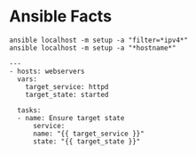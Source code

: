 # Ansible Facts

    ansible localhost -m setup -a "filter=*ipv4*"
    ansible localhost -m setup -a "*hostname*"

    ---
    - hosts: webservers
      vars:
        target_service: httpd
        target_state: started

      tasks:
      - name: Ensure target state
          service:
          name: "{{ target_service }}"
          state: "{{ target_state }}"
  

